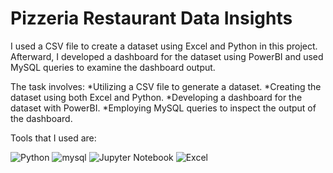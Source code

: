 # Pizzeria Restaurant Data Insights

I used a CSV file to create a dataset using Excel and Python in this project. Afterward, I developed a dashboard for the dataset using PowerBI and used MySQL queries to examine the dashboard output.


The task involves:
*Utilizing a CSV file to generate a dataset.
*Creating the dataset using both Excel and Python.
*Developing a dashboard for the dataset with PowerBI.
*Employing MySQL queries to inspect the output of the dashboard.

Tools that I used are:

![Python](https://img.shields.io/badge/python-3670A0?style=for-the-badge&logo=python&logoColor=ffdd54)
![mysql](https://img.shields.io/badge/mysql-%23150458.svg?style=for-the-badge&logo=mysql&logoColor=white)
![Jupyter Notebook](https://img.shields.io/badge/jupyter-%23FA0F00.svg?style=for-the-badge&logo=jupyter&logoColor=white)
![Excel](https://img.shields.io/badge/excel-darkgreen.svg?style=for-the-badge&logo=x&logoColor=white)

